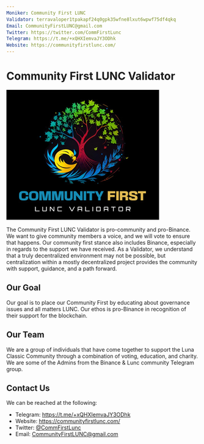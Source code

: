 ```yaml
---
Moniker: Community First LUNC
Validator: terravaloper1tpakapf24q0gpk35wfne8lxut6wpwf75df4qkq
Email: CommunityFirstLUNC@gmail.com
Twitter: https://twitter.com/CommFirstLunc
Telegram: https://t.me/+xQHXIemvaJY3ODhk
Website: https://communityfirstlunc.com/
---
```


# Community First LUNC Validator

![Community First Lunc](communityfirst.jpg)

The Community First LUNC Validator is pro-community and pro-Binance. We want to give community members a voice, and we will vote to ensure that happens. Our community first stance also includes Binance, especially in regards to the support we have received. As a Validator, we understand that a truly decentralized environment may not be possible, but centralization within a mostly decentralized project provides the community with support, guidance, and a path forward.

## Our Goal

Our goal is to place our Community First by educating about governance issues and all matters LUNC. Our ethos is pro-Binance in recognition of their support for the blockchain.

## Our Team

We are a group of individuals that have come together to support the Luna Classic Community through a combination of voting, education, and charity. We are some of the Admins from the Binance & Lunc community Telegram group.

## Contact Us

We can be reached at the following:

- Telegram: https://t.me/+xQHXIemvaJY3ODhk
- Website: https://communityfirstlunc.com/
- Twitter: [@CommFirstLunc](https://twitter.com/CommFirstLunc)
- Email: CommunityFirstLUNC@gmail.com
